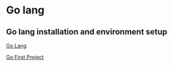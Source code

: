 # Go lang

## Go lang installation and environment setup

[Go Lang](https://golang.org/ "Go Lang Official Web site.")

[Go First Project](https://golang.org/doc/code.html "Hello world program")
